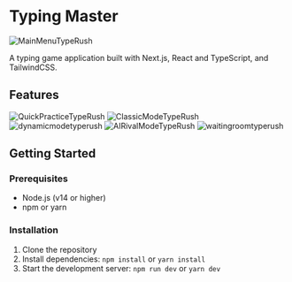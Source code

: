 # Typing Master
![MainMenuTypeRush](https://github.com/user-attachments/assets/d7f7e3cf-b2c4-4676-8ebc-992261107683)

A typing game application built with Next.js, React and TypeScript, and TailwindCSS.

## Features
![QuickPracticeTypeRush](https://github.com/user-attachments/assets/bea72468-ab16-4f15-8253-3cc23124d0e6)
![ClassicModeTypeRush](https://github.com/user-attachments/assets/dbf8f55a-7d27-4013-91ac-5b915080d68d)
![dynamicmodetyperush](https://github.com/user-attachments/assets/2f660121-1b71-46bb-b5ed-20af856b91e1)
![AIRivalModeTypeRush](https://github.com/user-attachments/assets/d4d4fd64-c831-40f4-99f5-01eeb6782639)
![waitingroomtyperush](https://github.com/user-attachments/assets/3c786a5c-a659-4b39-9fb2-a37c3c11019d)



## Getting Started

### Prerequisites

- Node.js (v14 or higher)
- npm or yarn

### Installation

1. Clone the repository
2. Install dependencies: `npm install` or `yarn install`
3. Start the development server: `npm run dev` or `yarn dev`

